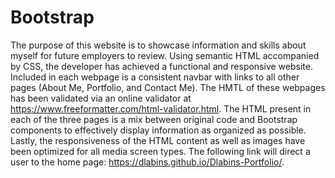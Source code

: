 # Bootstrap
The purpose of this website is to showcase information and skills about myself for future employers to review. Using semantic HTML accompanied by CSS, the developer has achieved a functional and responsive website. Included in each webpage is a consistent navbar with links to all other pages (About Me, Portfolio, and Contact Me). The HMTL of these webpages has been validated via an online validator at https://www.freeformatter.com/html-validator.html. The HTML present in each of the three pages is a mix between original code and Bootstrap components to effectively display information as organized as possible. Lastly, the responsiveness of the HTML content as well as images have been optimized for all media screen types. The following link will direct a user to the home page: https://dlabins.github.io/Dlabins-Portfolio/.
